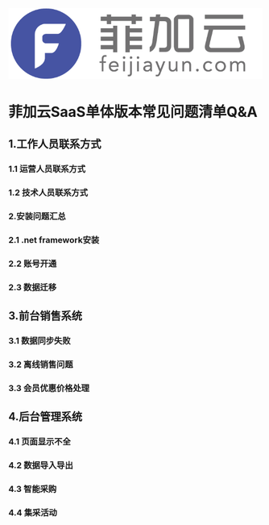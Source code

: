 ![LOGO](./images/logo.png)
# 菲加云SaaS单体版本常见问题清单Q&A

## 1.工作人员联系方式
### 1.1 运营人员联系方式
### 1.2 技术人员联系方式

### 2.安装问题汇总
### 2.1 .net framework安装
### 2.2 账号开通
### 2.3 数据迁移

## 3.前台销售系统
### 3.1 数据同步失败
### 3.2 离线销售问题
### 3.3 会员优惠价格处理

## 4.后台管理系统
### 4.1 页面显示不全
### 4.2 数据导入导出
### 4.3 智能采购
### 4.4 集采活动 
